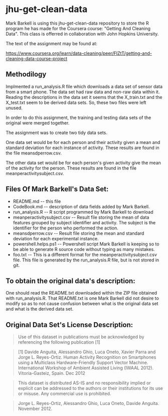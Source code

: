 # jhu-get-clean-data
Mark Barkell is using this jhu-get-clean-data repository to store the R program he has made for the Coursera course: "Getting And Cleaning Data".   This class is offerred in collaboration with John Hopkins University.

The text of the assignment may be found at:

https://www.coursera.org/learn/data-cleaning/peer/FIZtT/getting-and-cleaning-data-course-project

## Methodilogy

Implmented a run_analysis.R file which downloads a data set of sensor data from a smart phone.  The data set had raw data and non-raw data within it.   Reading the descriptions in the data set it seems that the X_train.txt and the X_test.txt seem to be derived data sets.  So, these two files were left unused.

In order to do this assignment, the training and testing data sets of the original were merged together.

The assignment was to create two tidy data sets.   

One data set would be for each person and their activity given a mean and standard deviation for each instance of activity.   These results are found in the file meansdperrow.csv.

The other data set would be for each person's given activity give the mean of the activity for the person.  These results are found in the file meanperactivitysubject.csv.


## Files Of Mark Barkell's Data Set:

* README.md -- this file
* CodeBook.md -- description of data fields added by Mark Barkell.
* run_analysis.R -- R script programmed by Mark Barkell to download
* meanperactivitysubject.csv -- Result file storing the mean of data features grouped by subject identifier and activity.  The subject is the identifier for the person who performed the action.
* meansdperrow.csv -- Result file storing the mean and standard deviation for each experimental instance.
* powershell.helps.ps1 -- Powershell script Mark Barkell is keeping so to be able to generate R source code without typing as many mistakes.
* foo.txt -- This is a different format for the meanperactivitysubject.csv file.   This file is generated by the run\_analysis.R file, but is not stored in git.

## To obtain the original data's description:

One should read the README.txt downloaded within the ZIP file obtained with run_analysis.R.  That README.txt is one Mark Barkell did not desire to modify so as to not cause confusion between what is the original data set and what is the derived data set.

## Original Data Set's License Description:

> Use of this dataset in publications must be acknowledged by referencing the following publication [1] 

> [1] Davide Anguita, Alessandro Ghio, Luca Oneto, Xavier Parra and Jorge L. Reyes-Ortiz. Human Activity Recognition on Smartphones using a Multiclass Hardware-Friendly Support Vector Machine. International Workshop of Ambient Assisted Living (IWAAL 2012). Vitoria-Gasteiz, Spain. Dec 2012

> This dataset is distributed AS-IS and no responsibility implied or explicit can be addressed to the authors or their institutions for its use or misuse. Any commercial use is prohibited.

> Jorge L. Reyes-Ortiz, Alessandro Ghio, Luca Oneto, Davide Anguita. November 2012.

